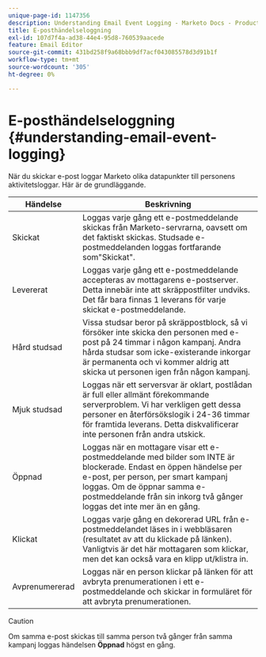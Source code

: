 ```yaml
---
unique-page-id: 1147356
description: Understanding Email Event Logging - Marketo Docs - Product Documentation
title: E-posthändelseloggning
exl-id: 107d7f4a-ad38-44e4-95d8-760539aacede
feature: Email Editor
source-git-commit: 431bd258f9a68bbb9df7acf043085578d3d91b1f
workflow-type: tm+mt
source-wordcount: '305'
ht-degree: 0%

---
```


# E-posthändelseloggning {#understanding-email-event-logging}

När du skickar e-post loggar Marketo olika datapunkter till personens aktivitetsloggar. Här är de grundläggande.

| Händelse | Beskrivning |
|---|---|
| Skickat | Loggas varje gång ett e-postmeddelande skickas från Marketo-servrarna, oavsett om det faktiskt skickas. Studsade e-postmeddelanden loggas fortfarande som&quot;Skickat&quot;. |
| Levererat | Loggas varje gång ett e-postmeddelande accepteras av mottagarens e-postserver. Detta innebär inte att skräppostfilter undviks. Det får bara finnas 1 leverans för varje skickat e-postmeddelande. |
| Hård studsad | Vissa studsar beror på skräppostblock, så vi försöker inte skicka den personen med e-post på 24 timmar i någon kampanj. Andra hårda studsar som icke-existerande inkorgar är permanenta och vi kommer aldrig att skicka ut personen igen från någon kampanj. |
| Mjuk studsad | Loggas när ett serversvar är oklart, postlådan är full eller allmänt förekommande serverproblem. Vi har verkligen gett dessa personer en återförsökslogik i 24-36 timmar för framtida leverans. Detta diskvalificerar inte personen från andra utskick. |
| Öppnad | Loggas när en mottagare visar ett e-postmeddelande med bilder som INTE är blockerade. Endast en öppen händelse per e-post, per person, per smart kampanj loggas. Om de öppnar samma e-postmeddelande från sin inkorg två gånger loggas det inte mer än en gång. |
| Klickat | Loggas varje gång en dekorerad URL från e-postmeddelandet läses in i webbläsaren (resultatet av att du klickade på länken). Vanligtvis är det här mottagaren som klickar, men det kan också vara en klipp ut/klistra in. |
| Avprenumererad | Loggas när en person klickar på länken för att avbryta prenumerationen i ett e-postmeddelande och skickar in formuläret för att avbryta prenumerationen. |

>[!CAUTION]
>
>Om samma e-post skickas till samma person två gånger från samma kampanj loggas händelsen **Öppnad** högst en gång.
